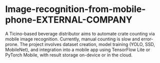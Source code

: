 # Image-recognition-from-mobile-phone-EXTERNAL-COMPANY
A Ticino-based beverage distributor aims to automate crate counting via mobile image recognition. Currently, manual counting is slow and error-prone. The project involves dataset creation, model training (YOLO, SSD, MobileNet), and integration into a mobile app using TensorFlow Lite or PyTorch Mobile, with result storage on-device or in the cloud.
